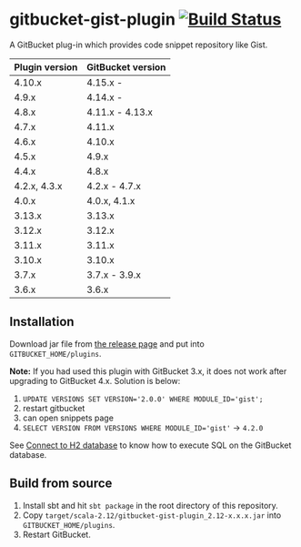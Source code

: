 # gitbucket-gist-plugin [![Build Status](https://travis-ci.org/gitbucket/gitbucket-gist-plugin.svg?branch=master)](https://travis-ci.org/gitbucket/gitbucket-gist-plugin)

A GitBucket plug-in which provides code snippet repository like Gist.

Plugin version | GitBucket version
:--------------|:--------------------
4.10.x         | 4.15.x -
4.9.x          | 4.14.x -
4.8.x          | 4.11.x - 4.13.x
4.7.x          | 4.11.x
4.6.x          | 4.10.x
4.5.x          | 4.9.x
4.4.x          | 4.8.x
4.2.x, 4.3.x   | 4.2.x - 4.7.x
4.0.x          | 4.0.x, 4.1.x
3.13.x         | 3.13.x
3.12.x         | 3.12.x
3.11.x         | 3.11.x
3.10.x         | 3.10.x
3.7.x          | 3.7.x - 3.9.x
3.6.x          | 3.6.x


## Installation

Download jar file from [the release page](https://github.com/gitbucket/gitbucket-gist-plugin/releases) and put into `GITBUCKET_HOME/plugins`.

**Note:** If you had used this plugin with GitBucket 3.x, it does not work after upgrading to GitBucket 4.x. Solution is below:

1. `UPDATE VERSIONS SET VERSION='2.0.0' WHERE MODULE_ID='gist';`
2. restart gitbucket
3. can open snippets page
4. `SELECT VERSION FROM VERSIONS WHERE MODULE_ID='gist'` -> `4.2.0`

See [Connect to H2 database](https://github.com/gitbucket/gitbucket/wiki/Connect-to-H2-database) to know how to execute SQL on the GitBucket database.

## Build from source

1. Install sbt and hit `sbt package` in the root directory of this repository.
2. Copy `target/scala-2.12/gitbucket-gist-plugin_2.12-x.x.x.jar` into `GITBUCKET_HOME/plugins`.
3. Restart GitBucket.
